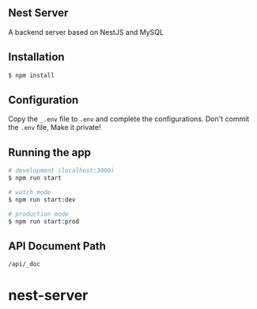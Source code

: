 ## Nest Server
A backend server based on NestJS and MySQL

## Installation
```bash
$ npm install
```

## Configuration  
Copy the `_.env` file to `.env` and complete the configurations. Don't commit the `.env` file, Make it private!

## Running the app
```bash
# development (localhost:3000)
$ npm run start

# watch mode
$ npm run start:dev

# production mode
$ npm run start:prod
```

## API Document Path
`/api/_doc`
# nest-server
